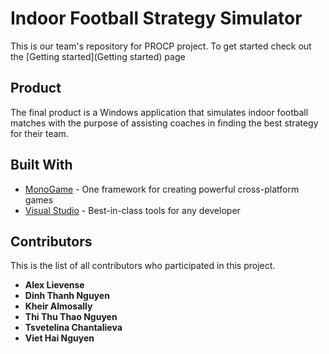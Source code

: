 # Indoor Football Strategy Simulator

This is our team's repository for PROCP project. To get started check out the [Getting started](Getting started) page

## Product

The final product is a Windows application that simulates indoor football matches with the purpose of assisting coaches in finding the best strategy for their team. 

## Built With

* [MonoGame](http://www.monogame.net/) - One framework for creating powerful cross-platform games
* [Visual Studio](https://www.visualstudio.com/) - Best-in-class tools for any developer

## Contributors

This is the list of all contributors who participated in this project.

* **Alex Lievense**
* **Dinh Thanh Nguyen**
* **Kheir Almosally**
* **Thi Thu Thao Nguyen**
* **Tsvetelina Chantalieva**
* **Viet Hai Nguyen**
